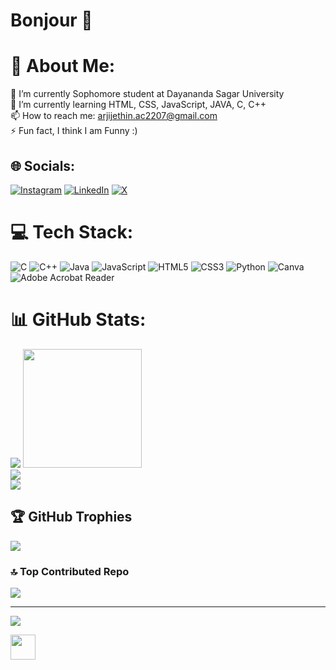 # Bonjour 👋

# 💫 About Me:
🔭 I’m currently Sophomore student at Dayananda Sagar University<br>🌱 I’m currently learning HTML, CSS, JavaScript, JAVA, C, C++<br>📫 How to reach me: arjijethin.ac2207@gmail.com<br>⚡ Fun fact, I think I am Funny :)


## 🌐 Socials:
[![Instagram](https://img.shields.io/badge/Instagram-%23E4405F.svg?logo=Instagram&logoColor=white)](https://instagram.com/eswararji07) [![LinkedIn](https://img.shields.io/badge/LinkedIn-%230077B5.svg?logo=linkedin&logoColor=white)](https://linkedin.com/in/arji-jethin-naga-sai-eswar-345138278) [![X](https://img.shields.io/badge/X-black.svg?logo=X&logoColor=white)](https://x.com/ArjiJethin51993) 

# 💻 Tech Stack:
![C](https://img.shields.io/badge/c-%2300599C.svg?style=for-the-badge&logo=c&logoColor=white) ![C++](https://img.shields.io/badge/c++-%2300599C.svg?style=for-the-badge&logo=c%2B%2B&logoColor=white) ![Java](https://img.shields.io/badge/java-%23ED8B00.svg?style=for-the-badge&logo=openjdk&logoColor=white) ![JavaScript](https://img.shields.io/badge/javascript-%23323330.svg?style=for-the-badge&logo=javascript&logoColor=%23F7DF1E) ![HTML5](https://img.shields.io/badge/html5-%23E34F26.svg?style=for-the-badge&logo=html5&logoColor=white) ![CSS3](https://img.shields.io/badge/css3-%231572B6.svg?style=for-the-badge&logo=css3&logoColor=white) ![Python](https://img.shields.io/badge/python-3670A0?style=for-the-badge&logo=python&logoColor=ffdd54) ![Canva](https://img.shields.io/badge/Canva-%2300C4CC.svg?style=for-the-badge&logo=Canva&logoColor=white) ![Adobe Acrobat Reader](https://img.shields.io/badge/Adobe%20Acrobat%20Reader-EC1C24.svg?style=for-the-badge&logo=Adobe%20Acrobat%20Reader&logoColor=white)
# 📊 GitHub Stats:
![](https://github-readme-stats.vercel.app/api?username=ArjiJethin&theme=shadow_blue&hide_border=false&include_all_commits=true&count_private=true)
<img  src="https://miro.medium.com/v2/resize:fit:996/1*2X4kX8wkfbtBFu9Zack_IA.gif" height=190>
<br/>
![](https://github-readme-streak-stats.herokuapp.com/?user=ArjiJethin&theme=shadow_blue&hide_border=false)<br/>
![](https://github-readme-stats.vercel.app/api/top-langs/?username=ArjiJethin&theme=shadow_blue&hide_border=false&include_all_commits=true&count_private=true&layout=compact)

## 🏆 GitHub Trophies
![](https://github-profile-trophy.vercel.app/?username=ArjiJethin&theme=tokyonight&no-frame=false&no-bg=true&margin-w=4)

### 🔝 Top Contributed Repo
![](https://github-contributor-stats.vercel.app/api?username=ArjiJethin&limit=5&theme=dark&combine_all_yearly_contributions=true)

---
[![](https://visitcount.itsvg.in/api?id=ArjiJethin&icon=0&color=0)](https://visitcount.itsvg.in)

<a href="https://youtu.be/dQw4w9WgXcQ?si=hLXYXbSuJlLEFMHG" target="_blank">
<img src="https://i.kym-cdn.com/photos/images/original/000/890/053/f87.gif" height=40>
</a>
